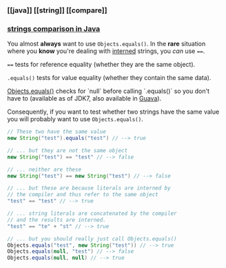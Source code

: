 ### [[java]] [[string]] [[compare]]

### [strings comparison in Java](https://stackoverflow.com/questions/513832/how-do-i-compare-strings-in-java)

You almost **always** want to use `Objects.equals()`. In the **rare** situation where you **know** you're dealing with [interned](https://docs.oracle.com/javase/8/docs/api/java/lang/String.html#intern--) strings, you _can_ use `==`.

`==` tests for reference equality (whether they are the same object).

`.equals()` tests for value equality (whether they contain the same data).

[Objects.equals()](http://docs.oracle.com/javase/7/docs/api/java/util/Objects.html#equals\(java.lang.Object,%20java.lang.Object\)) checks for `null` before calling `.equals()` so you don't have to (available as of JDK7, also available in [Guava](https://github.com/google/guava/wiki/CommonObjectUtilitiesExplained#equals)).

Consequently, if you want to test whether two strings have the same value you will probably want to use `Objects.equals()`.

```java
// These two have the same value
new String("test").equals("test") // --> true 

// ... but they are not the same object
new String("test") == "test" // --> false 

// ... neither are these
new String("test") == new String("test") // --> false 

// ... but these are because literals are interned by 
// the compiler and thus refer to the same object
"test" == "test" // --> true 

// ... string literals are concatenated by the compiler
// and the results are interned.
"test" == "te" + "st" // --> true

// ... but you should really just call Objects.equals()
Objects.equals("test", new String("test")) // --> true
Objects.equals(null, "test") // --> false
Objects.equals(null, null) // --> true
```